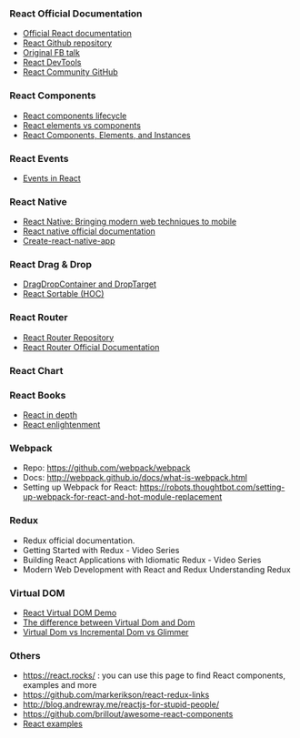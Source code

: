 ### React Official Documentation
* [Official React documentation](https://facebook.github.io/react/)
* [React Github repository](https://github.com/facebook/react/tree/master/docs)
* [Original FB talk](https://www.youtube.com/watch?v=nYkdrAPrdcw)
* [React DevTools](https://github.com/facebook/react-devtools)
* [React Community GitHub](https://github.com/reactjs)

### React Components
* [React components lifecycle](http://javascript.tutorialhorizon.com/2014/09/13/execution-sequence-of-a-react-components-lifecycle-methods/)
* [React elements vs components](https://tylermcginnis.com/react-elements-vs-react-components/)
* [React Components, Elements, and Instances](https://facebook.github.io/react/blog/2015/12/18/react-components-elements-and-instances.html)

### React Events
* [Events in React](https://docs.google.com/a/makingsense.com/presentation/d/1wAmH5RrOTcpG3P8YcjO29LdrgigadE3gUrt2nqFo03U/edit?usp=sharing)

### React Native
* [React Native: Bringing modern web techniques to mobile](https://code.facebook.com/posts/1014532261909640/react-native-bringing-modern-web-techniques-to-mobile/) 
* [React native official documentation](https://code.facebook.com/posts/1014532261909640/react-native-bringing-modern-web-techniques-to-mobile/)
* [Create-react-native-app](https://github.com/react-community/create-react-native-app)

### React Drag & Drop
* [DragDropContainer and DropTarget](https://github.com/peterh32/react-drag-drop-container)
* [React Sortable (HOC)](https://github.com/clauderic/react-sortable-hoc)

### React Router
* [React Router Repository](https://github.com/rackt/react-router)
* [React Router Official Documentation](https://rackt.github.io/react-router/)

### React Chart

### React Books
* [React in depth](https://www.gitbook.com/book/developmentarc/react-indepth/details)
* [React enlightenment](https://www.reactenlightenment.com/)

### Webpack
* Repo: https://github.com/webpack/webpack
* Docs: http://webpack.github.io/docs/what-is-webpack.html
* Setting up Webpack for React: https://robots.thoughtbot.com/setting-up-webpack-for-react-and-hot-module-replacement

### Redux
* Redux official documentation.  
* Getting Started with Redux - Video Series
* Building React Applications with Idiomatic Redux - Video Series
* Modern Web Development with React and Redux
Understanding Redux


### Virtual DOM
* [React Virtual DOM Demo](https://jscomplete.github.io/react-virtual-dom-demo/demo/)
* [The difference between Virtual Dom and Dom](http://reactkungfu.com/2015/10/the-difference-between-virtual-dom-and-dom/)
* [Virtual Dom vs Incremental Dom vs Glimmer](https://auth0.com/blog/face-off-virtual-dom-vs-incremental-dom-vs-glimmer/)

### Others
* https://react.rocks/ : you can use this page to find React components, examples and more
* https://github.com/markerikson/react-redux-links
* http://blog.andrewray.me/reactjs-for-stupid-people/
* https://github.com/brillout/awesome-react-components
* [React examples](http://www.reactexamples.com/)
